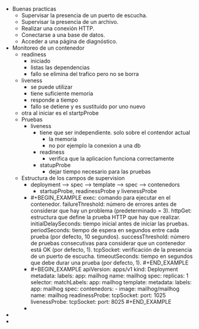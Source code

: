 - Buenas practicas
	- Supervisar la presencia de un puerto de escucha.
	- Supervisar la presencia de un archivo.
	- Realizar una conexión HTTP.
	- Conectarse a una base de datos.
	- Acceder a una página de
	  diagnóstico.
- Monitoreo de un contenedor
	- readiness
		- iniciado
		- listas las dependencias
		- fallo se elimina del trafico pero no se borra
	- liveness
		- se puede utilizar
		- tiene suficiente memoria
		- responde a tiempo
		- fallo se detiene y es sustituido por uno nuevo
	- otra al iniciar es el startpProbe
	- Pruebas
		- liveness
			- tiene que ser independiente. solo sobre el contendor actual
				- la memoria
				- no por ejemplo la conexion a una db
			- readiness
				- verifica que la aplicacion funciona correctamente
			- statupProbe
				- dejar tiempo necesario para las pruebas
	- Estructura de los campos de supervision
		- deployment --> spec --> template --> spec --> contenedors
			- startupProbe, readinessProbe y livenessProbe
		- #+BEGIN_EXAMPLE
		   exec: comando para ejecutar en el contenedor.
		   failureThreshold: número de errores antes de considerar que hay un 
		   problema (predeterminado = 3).
		    httpGet: estructura que define la prueba HTTP que hay que realizar.
		    initialDelaySeconds: tiempo inicial antes de iniciar las pruebas.
		    periodSeconds: tiempo de espera en segundos entre cada prueba 
		    (por defecto, 10 segundos).
		    successThreshold: número de pruebas consecutivas para 
		    considerar que un contenedor está OK (por defecto, 1).
		    tcpSocket: verificación de la presencia de un puerto de escucha.
		    timeoutSeconds: tiempo en segundos que debe durar una prueba 
		    (por defecto, 1).
		  #+END_EXAMPLE
		- #+BEGIN_EXAMPLE
		  apiVersion: apps/v1 
		  kind: Deployment 
		  metadata: 
		     labels: 
		       app: mailhog 
		     name: mailhog 
		  spec: 
		     replicas: 1 
		     selector: 
		       matchLabels: 
		         app: mailhog 
		     template: 
		       metadata: 
		         labels: 
		           app: mailhog 
		       spec: 
		         contenedors: 
		       -   image: mailhog/mailhog 
		           name: mailhog 
		           readinessProbe: 
		             tcpSocket: 
		               port: 1025 
		           livenessProbe: 
		             tcpSocket: 
		               port: 8025
		  #+END_EXAMPLE
		-
-
-